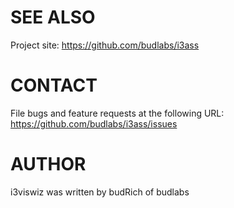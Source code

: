# SEE ALSO
Project site: <https://github.com/budlabs/i3ass>

# CONTACT
File bugs and feature requests at the following URL:  
<https://github.com/budlabs/i3ass/issues>

# AUTHOR
i3viswiz was written by budRich of budlabs
